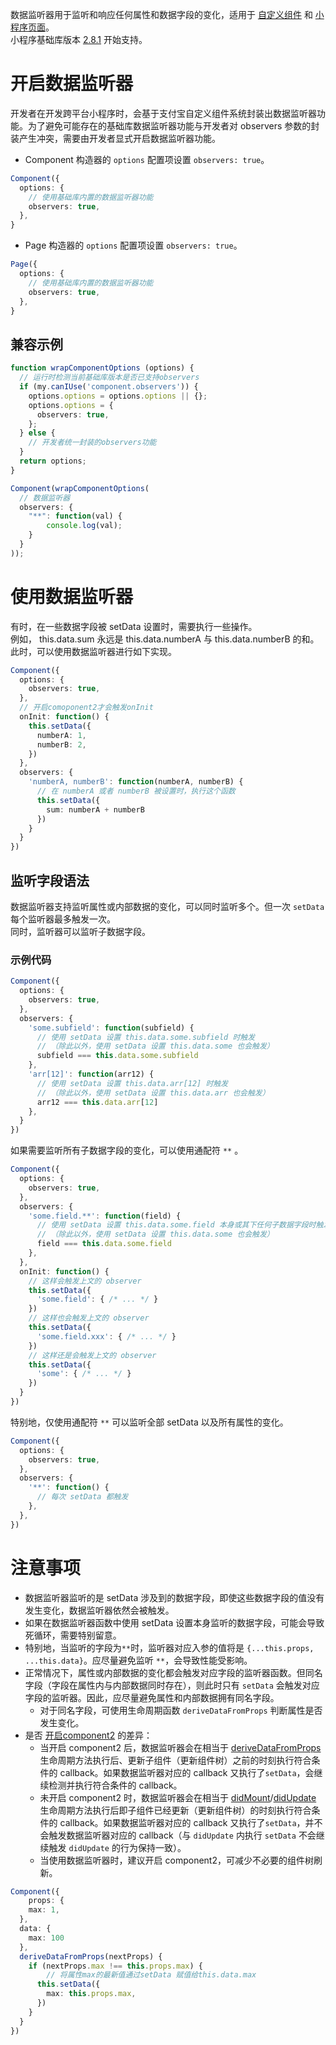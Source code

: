 数据监听器用于监听和响应任何属性和数据字段的变化，适用于 [自定义组件](https://opendocs.alipay.com/mini/framework/component_object) 和 [小程序页面](https://opendocs.alipay.com/mini/framework/page-detail)。<br />小程序基础库版本 [2.8.1](https://opendocs.alipay.com/mini/framework/lib-upgrade-v2) 开始支持。

# 开启数据监听器
开发者在开发跨平台小程序时，会基于支付宝自定义组件系统封装出数据监听器功能。为了避免可能存在的基础库数据监听器功能与开发者对 observers 参数的封装产生冲突，需要由开发者显式开启数据监听器功能。

- Component 构造器的 `options` 配置项设置 `observers: true`。
```typescript
Component({
  options: {
    // 使用基础库内置的数据监听器功能
    observers: true,
  },
} 
```

- Page 构造器的 `options` 配置项设置 `observers: true`。
```typescript
Page({
  options: {
    // 使用基础库内置的数据监听器功能
    observers: true,
  },
}
```

## 兼容示例
```typescript
function wrapComponentOptions (options) {
  // 运行时检测当前基础库版本是否已支持observers
  if (my.canIUse('component.observers')) {
    options.options = options.options || {};
    options.options = {
      observers: true,
    };
  } else {
  	// 开发者统一封装的observers功能
  }
  return options;
}

Component(wrapComponentOptions(
  // 数据监听器
  observers: {
    "**": function(val) {
    	console.log(val);
    }
  }
));
```

# 使用数据监听器
有时，在一些数据字段被 setData 设置时，需要执行一些操作。<br />例如， this.data.sum 永远是 this.data.numberA 与 this.data.numberB 的和。此时，可以使用数据监听器进行如下实现。
```typescript
Component({
  options: {
    observers: true,
  },
  // 开启comoponent2才会触发onInit
  onInit: function() {
    this.setData({
      numberA: 1,
      numberB: 2,
    })
  },
  observers: {
    'numberA, numberB': function(numberA, numberB) {
      // 在 numberA 或者 numberB 被设置时，执行这个函数
      this.setData({
        sum: numberA + numberB
      })
    }
  }
})
```

## 监听字段语法
数据监听器支持监听属性或内部数据的变化，可以同时监听多个。但一次 `setData` 每个监听器最多触发一次。<br />同时，监听器可以监听子数据字段。

### 示例代码
```typescript
Component({
  options: {
    observers: true,
  },
  observers: {
    'some.subfield': function(subfield) {
      // 使用 setData 设置 this.data.some.subfield 时触发
      // （除此以外，使用 setData 设置 this.data.some 也会触发）
      subfield === this.data.some.subfield
    },
    'arr[12]': function(arr12) {
      // 使用 setData 设置 this.data.arr[12] 时触发
      // （除此以外，使用 setData 设置 this.data.arr 也会触发）
      arr12 === this.data.arr[12]
    },
  }
})
```
如果需要监听所有子数据字段的变化，可以使用通配符 `**` 。
```typescript
Component({
  options: {
    observers: true,
  },
  observers: {
    'some.field.**': function(field) {
      // 使用 setData 设置 this.data.some.field 本身或其下任何子数据字段时触发
      // （除此以外，使用 setData 设置 this.data.some 也会触发）
      field === this.data.some.field
    },
  },
  onInit: function() {
    // 这样会触发上文的 observer
    this.setData({
      'some.field': { /* ... */ }
    })
    // 这样也会触发上文的 observer
    this.setData({
      'some.field.xxx': { /* ... */ }
    })
    // 这样还是会触发上文的 observer
    this.setData({
      'some': { /* ... */ }
    })
  }
})
```
特别地，仅使用通配符 `**` 可以监听全部 setData 以及所有属性的变化。
```typescript
Component({
  options: {
    observers: true,
  },
  observers: {
    '**': function() {
      // 每次 setData 都触发
    },
  },
})
```

# 注意事项

- 数据监听器监听的是 setData 涉及到的数据字段，即使这些数据字段的值没有发生变化，数据监听器依然会被触发。
- 如果在数据监听器函数中使用 setData 设置本身监听的数据字段，可能会导致死循环，需要特别留意。
- 特别地，当监听的字段为`**`时，监听器对应入参的值将是 `{...this.props, ...this.data}`。应尽量避免监听 `**`，会导致性能受影响。
- 正常情况下，属性或内部数据的变化都会触发对应字段的监听器函数。但同名字段（字段在属性内与内部数据同时存在），则此时只有 `setData` 会触发对应字段的监听器。因此，应尽量避免属性和内部数据拥有同名字段。
   - 对于同名字段，可使用生命周期函数 `deriveDataFromProps` 判断属性是否发生变化。
- 是否 [开启component2](https://opendocs.alipay.com/mini/framework/component-lifecycle) 的差异：
   - 当开启 component2 后，数据监听器会在相当于 [deriveDataFromProps](https://opendocs.alipay.com/mini/framework/component-lifecycle#deriveDataFromProps) 生命周期方法执行后、更新子组件（更新组件树）之前的时刻执行符合条件的 callback。如果数据监听器对应的 callback 又执行了`setData`，会继续检测并执行符合条件的 callback。
   - 未开启 component2 时，数据监听器会在相当于 [didMount](https://opendocs.alipay.com/mini/framework/component-lifecycle#didMount)/[didUpdate](https://opendocs.alipay.com/mini/framework/component-lifecycle#didUpdate) 生命周期方法执行后即子组件已经更新（更新组件树）的时刻执行符合条件的 callback。如果数据监听器对应的 callback 又执行了`setData`，并不会触发数据监听器对应的 callback（与 `didUpdate` 内执行 `setData` 不会继续触发 `didUpdate` 的行为保持一致）。
   - 当使用数据监听器时，建议开启 component2，可减少不必要的组件树刷新。
```typescript
Component({
	props: {
    max: 1,
  },
  data: {
    max: 100
  },
  deriveDataFromProps(nextProps) {
  	if (nextProps.max !== this.props.max) {
    	// 将属性max的最新值通过setData 赋值给this.data.max
      this.setData({
        max: this.props.max,
      })
    }
  }
})
```

